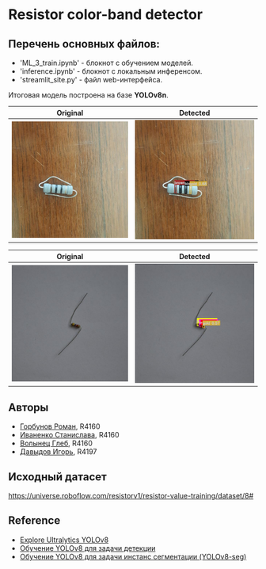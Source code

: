 # Resistor color-band detector

## Перечень основных файлов:
- 'ML_3_train.ipynb' - блокнот с обучением моделей.
- 'inference.ipynb' - блокнот с локальным инференсом.
- 'streamlit_site.py' - файл web-интерфейса.

Итоговая модель построена на базе **YOLOv8n**.

Original             |  Detected
:-------------------------:|:-------------------------:
![Original](/readme_images/test_1_origin.jpg)  |  ![Detected](/readme_images/test_1_result.jpg)

Original             |  Detected
:-------------------------:|:-------------------------:
![Original](/readme_images/test_2_origin.jpg)  |  ![Detected](/readme_images/test_2_result.jpg)

## Авторы
- [Горбунов Роман](https://github.com/romangorbunov91), R4160
- [Иваненко Станислава](https://github.com/smthCreate), R4160
- [Волынец Глеб](https://github.com/glebvol12), R4160
- [Давыдов Игорь](https://github.com/TriglCr), R4197

## Исходный датасет
https://universe.roboflow.com/resistorv1/resistor-value-training/dataset/8#
## Reference
- [Explore Ultralytics YOLOv8](https://docs.ultralytics.com/models/yolov8/#performance-metrics)
- [Обучение YOLOv8 для задачи детекции](https://rutube.ru/video/20dcbc7489d0059da28b2053f6a4b8bd/)
- [Обучение YOLOv8 для задачи инстанс сегментации (YOLOv8-seg)](https://rutube.ru/video/ed03b1558d5dff48e9dc077938866bf7/)
